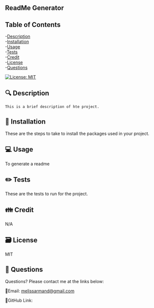 ## ReadMe Generator

  ## Table of Contents
  -[Description](#description) <br>
  -[Installation](#installation) <br>
  -[Usage](#usage) <br>
  -[Tests](#tests) <br>
  -[Credit](#credit) <br>
  -[License](#license) <br>
  -[Questions](#questions)

  [![License: MIT](https://img.shields.io/badge/License-MIT-yellow.svg)](https://opensource.org/licenses/MIT)

  ##  🔍 Description
    This is a brief description of hte project.

  ## 💾 Installation
   These are the steps to take to install the packages used in your project.

  ## 💻 Usage
   To generate a readme

  ## ✏️ Tests
   These are the tests to run for the project.

  ## 👪 Credit
   N/A

  ## 🗃️ License
   MIT

  ## 🙋 Questions
   Questions? Please contact me at the links below:

  📧Email: [melissarmand@gmail.com](mailto:melissarmand@gmail.com)
  
  
  🔗GitHub Link: [](https://github.com/) 

